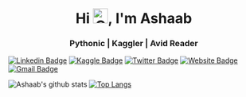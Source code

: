 <h1 align="center">Hi <img height=30 width=30 alt="GIF" src="https://raw.githubusercontent.com/MartinHeinz/MartinHeinz/master/wave.gif" />, I'm Ashaab</h1>
<h3 align="center">Pythonic | Kaggler | Avid Reader</h3>





[![Linkedin Badge](https://img.shields.io/badge/-Ashaab_Rizvi-blue?style=flat&logo=Linkedin&logoColor=white&link=https://www.linkedin.com/in/ashaabrizvi/)](https://www.linkedin.com/in/atharva-ingle-564430187/)
[![Kaggle Badge](https://img.shields.io/badge/-Kaggle-1ca0f1?style=flat&labelColor=1ca0f1&logo=Kaggle&logoColor=white&link=https://www.kaggle.com/ashaabrizvi)](https://www.kaggle.com/atharvaingle)
[![Twitter Badge](https://img.shields.io/badge/-@ashaabrizvi-1ca0f1?style=flat&labelColor=1ca0f1&logo=twitter&logoColor=white&link=https://twitter.com/ashaabrizvi)](https://twitter.com/ashaabrizvi)
[![Website Badge](https://img.shields.io/badge/-Ashaab_Rizvi-47CCCC?style=flat&logo=Google-Chrome&logoColor=white&link=https:https://ashaabrizvi.github.io/)](https://ashaabrizvi.github.io)
[![Gmail Badge](https://img.shields.io/badge/-Mail-c14438?style=flat&logo=Gmail&logoColor=white&link=mailto:ashaabrizvi11@gmail.com)](mailto:ashaabrizvi11@gmail.com)

![Ashaab's github stats](https://github-readme-stats.vercel.app/api?username=ashaabrizvi&theme=dark&show_icons=true)
[![Top Langs](https://github-readme-stats.vercel.app/api/top-langs/?username=ashaabrizvi&layout=compact&theme=dark)](https://github.com/ashaabrizvi)
